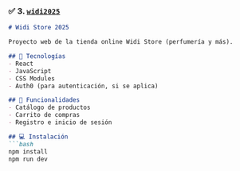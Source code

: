 ### ✅ 3. [`widi2025`](https://github.com/guadafestinese96/widi2025)

```markdown
# Widi Store 2025

Proyecto web de la tienda online Widi Store (perfumería y más).

## 🛒 Tecnologías
- React
- JavaScript
- CSS Modules
- Auth0 (para autenticación, si se aplica)

## 🧩 Funcionalidades
- Catálogo de productos
- Carrito de compras
- Registro e inicio de sesión

## 💻 Instalación
```bash
npm install
npm run dev